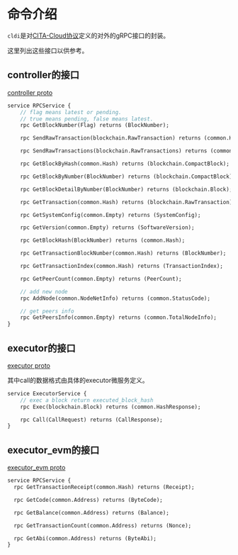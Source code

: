 # 命令介绍

`cldi`是对[CITA-Cloud协议](https://github.com/cita-cloud/cita_cloud_proto)定义的对外的gRPC接口的封装。

这里列出这些接口以供参考。

## controller的接口

[controller proto](https://github.com/cita-cloud/cita_cloud_proto/blob/master/protos/controller.proto#L61-L95)

```protobuf
service RPCService {
    // flag means latest or pending.
    // true means pending, false means latest.
    rpc GetBlockNumber(Flag) returns (BlockNumber);

    rpc SendRawTransaction(blockchain.RawTransaction) returns (common.Hash);

    rpc SendRawTransactions(blockchain.RawTransactions) returns (common.Hashes);

    rpc GetBlockByHash(common.Hash) returns (blockchain.CompactBlock);

    rpc GetBlockByNumber(BlockNumber) returns (blockchain.CompactBlock);

    rpc GetBlockDetailByNumber(BlockNumber) returns (blockchain.Block);

    rpc GetTransaction(common.Hash) returns (blockchain.RawTransaction);

    rpc GetSystemConfig(common.Empty) returns (SystemConfig);

    rpc GetVersion(common.Empty) returns (SoftwareVersion);

    rpc GetBlockHash(BlockNumber) returns (common.Hash);

    rpc GetTransactionBlockNumber(common.Hash) returns (BlockNumber);

    rpc GetTransactionIndex(common.Hash) returns (TransactionIndex);

    rpc GetPeerCount(common.Empty) returns (PeerCount);

    // add new node
    rpc AddNode(common.NodeNetInfo) returns (common.StatusCode);

    // get peers info
    rpc GetPeersInfo(common.Empty) returns (common.TotalNodeInfo);
}
```

## executor的接口
[executor proto](https://github.com/cita-cloud/cita_cloud_proto/blob/master/protos/executor.proto#L41-L46)

其中call的数据格式由具体的executor微服务定义。
```protobuf
service ExecutorService {
    // exec a block return executed_block_hash
    rpc Exec(blockchain.Block) returns (common.HashResponse);

    rpc Call(CallRequest) returns (CallResponse);
}
```

## executor_evm的接口
[executor_evm proto](https://github.com/cita-cloud/cita_cloud_proto/blob/master/protos/vm/evm.proto#L64-L74)
```protobuf
service RPCService {
  rpc GetTransactionReceipt(common.Hash) returns (Receipt);

  rpc GetCode(common.Address) returns (ByteCode);

  rpc GetBalance(common.Address) returns (Balance);

  rpc GetTransactionCount(common.Address) returns (Nonce);

  rpc GetAbi(common.Address) returns (ByteAbi);
}
```
